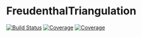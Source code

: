 # FreudenthalTriangulation

[![Build Status](https://travis-ci.com/SidhartK/FreudenthalTriangulation.jl.svg?branch=master)](https://travis-ci.com/SidhartK/FreudenthalTriangulation.jl)
[![Coverage](https://codecov.io/gh/SidhartK/FreudenthalTriangulation.jl/branch/master/graph/badge.svg)](https://codecov.io/gh/SidhartK/FreudenthalTriangulation.jl)
[![Coverage](https://coveralls.io/repos/github/SidhartK/FreudenthalTriangulation.jl/badge.svg?branch=master)](https://coveralls.io/github/SidhartK/FreudenthalTriangulation.jl?branch=master)
